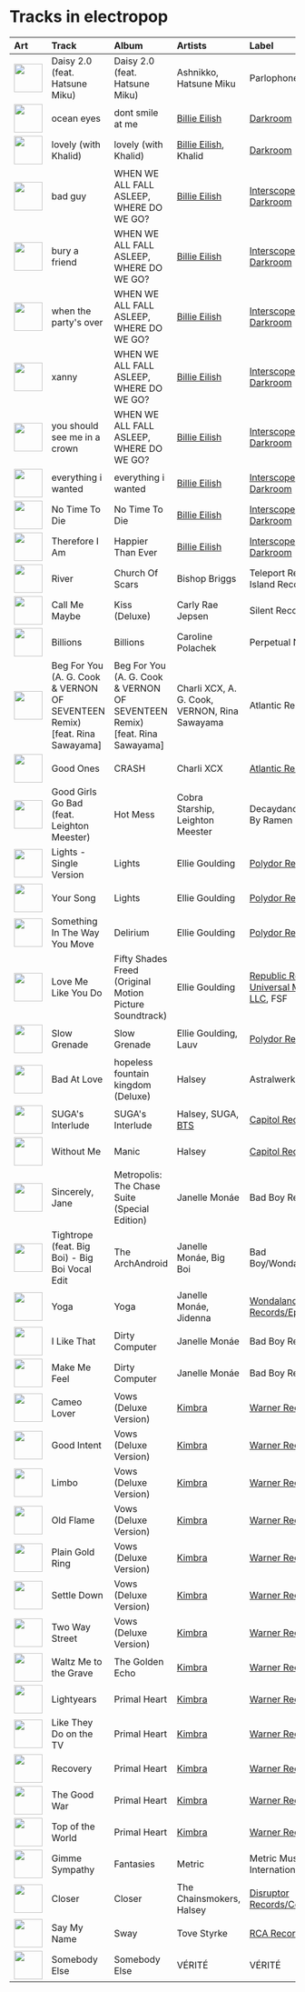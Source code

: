 # Tracks in electropop

| Art                                                                                              | Track                                                                      | Album                                                                      | Artists                                              | Label                                                                                                           | 💚   | 🔗                                                          |
|:-------------------------------------------------------------------------------------------------|:---------------------------------------------------------------------------|:---------------------------------------------------------------------------|:-----------------------------------------------------|:----------------------------------------------------------------------------------------------------------------|:----|:-----------------------------------------------------------|
| <img src="https://i.scdn.co/image/ab67616d0000b2735064363e1b38af783f93f1a7" alt="" width="50" /> | Daisy 2.0 (feat. Hatsune Miku)                                             | Daisy 2.0 (feat. Hatsune Miku)                                             | Ashnikko, Hatsune Miku                               | Parlophone UK                                                                                                   |     | [🔗](https://open.spotify.com/track/0s8RXkQW9lwGEV6WlG8KDq) |
| <img src="https://i.scdn.co/image/ab67616d0000b273a9f6c04ba168640b48aa5795" alt="" width="50" /> | ocean eyes                                                                 | dont smile at me                                                           | [Billie Eilish](../artists/billie_eilish.md)         | [Darkroom](../labels/darkroom.md)                                                                               | 💚   | [🔗](https://open.spotify.com/track/7hDVYcQq6MxkdJGweuCtl9) |
| <img src="https://i.scdn.co/image/ab67616d0000b2738a3f0a3ca7929dea23cd274c" alt="" width="50" /> | lovely (with Khalid)                                                       | lovely (with Khalid)                                                       | [Billie Eilish](../artists/billie_eilish.md), Khalid | [Darkroom](../labels/darkroom.md)                                                                               | 💚   | [🔗](https://open.spotify.com/track/0u2P5u6lvoDfwTYjAADbn4) |
| <img src="https://i.scdn.co/image/ab67616d0000b27350a3147b4edd7701a876c6ce" alt="" width="50" /> | bad guy                                                                    | WHEN WE ALL FALL ASLEEP, WHERE DO WE GO?                                   | [Billie Eilish](../artists/billie_eilish.md)         | [Interscope](../labels/interscope.md), [Darkroom](../labels/darkroom.md)                                        | 💚   | [🔗](https://open.spotify.com/track/2Fxmhks0bxGSBdJ92vM42m) |
| <img src="https://i.scdn.co/image/ab67616d0000b27350a3147b4edd7701a876c6ce" alt="" width="50" /> | bury a friend                                                              | WHEN WE ALL FALL ASLEEP, WHERE DO WE GO?                                   | [Billie Eilish](../artists/billie_eilish.md)         | [Interscope](../labels/interscope.md), [Darkroom](../labels/darkroom.md)                                        | 💚   | [🔗](https://open.spotify.com/track/4SSnFejRGlZikf02HLewEF) |
| <img src="https://i.scdn.co/image/ab67616d0000b27350a3147b4edd7701a876c6ce" alt="" width="50" /> | when the party's over                                                      | WHEN WE ALL FALL ASLEEP, WHERE DO WE GO?                                   | [Billie Eilish](../artists/billie_eilish.md)         | [Interscope](../labels/interscope.md), [Darkroom](../labels/darkroom.md)                                        | 💚   | [🔗](https://open.spotify.com/track/43zdsphuZLzwA9k4DJhU0I) |
| <img src="https://i.scdn.co/image/ab67616d0000b27350a3147b4edd7701a876c6ce" alt="" width="50" /> | xanny                                                                      | WHEN WE ALL FALL ASLEEP, WHERE DO WE GO?                                   | [Billie Eilish](../artists/billie_eilish.md)         | [Interscope](../labels/interscope.md), [Darkroom](../labels/darkroom.md)                                        | 💚   | [🔗](https://open.spotify.com/track/4QIo4oxwzzafcBWkKjDpXY) |
| <img src="https://i.scdn.co/image/ab67616d0000b27350a3147b4edd7701a876c6ce" alt="" width="50" /> | you should see me in a crown                                               | WHEN WE ALL FALL ASLEEP, WHERE DO WE GO?                                   | [Billie Eilish](../artists/billie_eilish.md)         | [Interscope](../labels/interscope.md), [Darkroom](../labels/darkroom.md)                                        | 💚   | [🔗](https://open.spotify.com/track/3XF5xLJHOQQRbWya6hBp7d) |
| <img src="https://i.scdn.co/image/ab67616d0000b273f2248cf6dad1d6c062587249" alt="" width="50" /> | everything i wanted                                                        | everything i wanted                                                        | [Billie Eilish](../artists/billie_eilish.md)         | [Interscope](../labels/interscope.md), [Darkroom](../labels/darkroom.md)                                        | 💚   | [🔗](https://open.spotify.com/track/3ZCTVFBt2Brf31RLEnCkWJ) |
| <img src="https://i.scdn.co/image/ab67616d0000b273f7b7174bef6f3fbfda3a0bb7" alt="" width="50" /> | No Time To Die                                                             | No Time To Die                                                             | [Billie Eilish](../artists/billie_eilish.md)         | [Interscope](../labels/interscope.md), [Darkroom](../labels/darkroom.md)                                        | 💚   | [🔗](https://open.spotify.com/track/73SpzrcaHk0RQPFP73vqVR) |
| <img src="https://i.scdn.co/image/ab67616d0000b2732a038d3bf875d23e4aeaa84e" alt="" width="50" /> | Therefore I Am                                                             | Happier Than Ever                                                          | [Billie Eilish](../artists/billie_eilish.md)         | [Interscope](../labels/interscope.md), [Darkroom](../labels/darkroom.md)                                        | 💚   | [🔗](https://open.spotify.com/track/20R4HfKloPKgXDqU7UKk3x) |
| <img src="https://i.scdn.co/image/ab67616d0000b2738cae5034066af45cdfbc4266" alt="" width="50" /> | River                                                                      | Church Of Scars                                                            | Bishop Briggs                                        | Teleport Records / Island Records                                                                               | 💚   | [🔗](https://open.spotify.com/track/3mRLHiSHYtC8Hk7bzZdUs1) |
| <img src="https://i.scdn.co/image/ab67616d0000b273a111f7769013f1731e9c697c" alt="" width="50" /> | Call Me Maybe                                                              | Kiss (Deluxe)                                                              | Carly Rae Jepsen                                     | Silent Records IGA                                                                                              |     | [🔗](https://open.spotify.com/track/3TGRqZ0a2l1LRblBkJoaDx) |
| <img src="https://i.scdn.co/image/ab67616d0000b2731bf7d80f4a7bf4ed02da9fad" alt="" width="50" /> | Billions                                                                   | Billions                                                                   | Caroline Polachek                                    | Perpetual Novice                                                                                                |     | [🔗](https://open.spotify.com/track/4gsdYgnktO0jmKEVoL8kfm) |
| <img src="https://i.scdn.co/image/ab67616d0000b273b0ed835957dbf3c63184a3bc" alt="" width="50" /> | Beg For You (A. G. Cook & VERNON OF SEVENTEEN Remix) [feat. Rina Sawayama] | Beg For You (A. G. Cook & VERNON OF SEVENTEEN Remix) [feat. Rina Sawayama] | Charli XCX, A. G. Cook, VERNON, Rina Sawayama        | Atlantic Records UK                                                                                             |     | [🔗](https://open.spotify.com/track/3teT4GffWtZUYQVmUwL14d) |
| <img src="https://i.scdn.co/image/ab67616d0000b273f629eb64fd8ef76a97b154f5" alt="" width="50" /> | Good Ones                                                                  | CRASH                                                                      | Charli XCX                                           | [Atlantic Records](../labels/atlantic_records.md)                                                               | 💚   | [🔗](https://open.spotify.com/track/2grSOc6HNTXQQXNoRKt9UM) |
| <img src="https://i.scdn.co/image/ab67616d0000b273c83d25c1b9d5f384c32d834a" alt="" width="50" /> | Good Girls Go Bad (feat. Leighton Meester)                                 | Hot Mess                                                                   | Cobra Starship, Leighton Meester                     | Decaydance/Fueled By Ramen                                                                                      |     | [🔗](https://open.spotify.com/track/7kMfu3KUydmrFVGEAhjtyl) |
| <img src="https://i.scdn.co/image/ab67616d0000b273a90401b8d27cd6b5f3a46242" alt="" width="50" /> | Lights - Single Version                                                    | Lights                                                                     | Ellie Goulding                                       | [Polydor Records](../labels/polydor_records.md)                                                                 | 💚   | [🔗](https://open.spotify.com/track/5qftsSFD6Qgndcx13SSqQj) |
| <img src="https://i.scdn.co/image/ab67616d0000b273a90401b8d27cd6b5f3a46242" alt="" width="50" /> | Your Song                                                                  | Lights                                                                     | Ellie Goulding                                       | [Polydor Records](../labels/polydor_records.md)                                                                 |     | [🔗](https://open.spotify.com/track/562NFiDgGSylJpitA7dUhE) |
| <img src="https://i.scdn.co/image/ab67616d0000b273570d18beb1f15ef8adfb27a5" alt="" width="50" /> | Something In The Way You Move                                              | Delirium                                                                   | Ellie Goulding                                       | [Polydor Records](../labels/polydor_records.md)                                                                 |     | [🔗](https://open.spotify.com/track/7is4okCIwDa9vc7pUjda1H) |
| <img src="https://i.scdn.co/image/ab67616d0000b2736cd9798b6ace10ff98d1abdd" alt="" width="50" /> | Love Me Like You Do                                                        | Fifty Shades Freed (Original Motion Picture Soundtrack)                    | Ellie Goulding                                       | [Republic Records](../labels/republic_records.md), [Universal Music LLC](../labels/universal_music_llc.md), FSF | 💚   | [🔗](https://open.spotify.com/track/0Cy7wt6IlRfBPHXXjmZbcP) |
| <img src="https://i.scdn.co/image/ab67616d0000b2734fb1446223808a37ba8914b5" alt="" width="50" /> | Slow Grenade                                                               | Slow Grenade                                                               | Ellie Goulding, Lauv                                 | [Polydor Records](../labels/polydor_records.md)                                                                 | 💚   | [🔗](https://open.spotify.com/track/5z8uLrYMcUVvzTV28twt44) |
| <img src="https://i.scdn.co/image/ab67616d0000b2730f7ad6d8d829906c17cae210" alt="" width="50" /> | Bad At Love                                                                | hopeless fountain kingdom (Deluxe)                                         | Halsey                                               | Astralwerks (ASW)                                                                                               |     | [🔗](https://open.spotify.com/track/7y9iMe8SOB6z3NoHE2OfXl) |
| <img src="https://i.scdn.co/image/ab67616d0000b273da43139cbb1612e1b94eed4a" alt="" width="50" /> | SUGA's Interlude                                                           | SUGA's Interlude                                                           | Halsey, SUGA, [BTS](../artists/bts.md)               | [Capitol Records](../labels/capitol_records.md)                                                                 | 💚   | [🔗](https://open.spotify.com/track/5a0nHa7F4S9hb0Zi0zLS8w) |
| <img src="https://i.scdn.co/image/ab67616d0000b2737636e1c9e67eaafc9f49aefd" alt="" width="50" /> | Without Me                                                                 | Manic                                                                      | Halsey                                               | [Capitol Records](../labels/capitol_records.md)                                                                 |     | [🔗](https://open.spotify.com/track/6FZDfxM3a3UCqtzo5pxSLZ) |
| <img src="https://i.scdn.co/image/ab67616d0000b273b72cb7bed93d6e2fdf42cffe" alt="" width="50" /> | Sincerely, Jane                                                            | Metropolis: The Chase Suite (Special Edition)                              | Janelle Monáe                                        | Bad Boy Records                                                                                                 | 💚   | [🔗](https://open.spotify.com/track/06I6iDFVtZDGcRu9BgHraA) |
| <img src="https://i.scdn.co/image/ab67616d0000b273120a1366324c2ae1728e17e5" alt="" width="50" /> | Tightrope (feat. Big Boi) - Big Boi Vocal Edit                             | The ArchAndroid                                                            | Janelle Monáe, Big Boi                               | Bad Boy/Wondaland                                                                                               | 💚   | [🔗](https://open.spotify.com/track/1ljzHUgt2SU2ADkhfa9eBC) |
| <img src="https://i.scdn.co/image/ab67616d0000b273fbf594435bcb7b30636efc02" alt="" width="50" /> | Yoga                                                                       | Yoga                                                                       | Janelle Monáe, Jidenna                               | [Wondaland Records/Epic](../labels/wondaland.md)                                                                | 💚   | [🔗](https://open.spotify.com/track/3IJCSQoLF4YzPAKaxq2JLb) |
| <img src="https://i.scdn.co/image/ab67616d0000b2730a60fb0deda858270cca82ee" alt="" width="50" /> | I Like That                                                                | Dirty Computer                                                             | Janelle Monáe                                        | Bad Boy Records                                                                                                 | 💚   | [🔗](https://open.spotify.com/track/2EznBGrlmx9wBeYgyDojsA) |
| <img src="https://i.scdn.co/image/ab67616d0000b2730a60fb0deda858270cca82ee" alt="" width="50" /> | Make Me Feel                                                               | Dirty Computer                                                             | Janelle Monáe                                        | Bad Boy Records                                                                                                 | 💚   | [🔗](https://open.spotify.com/track/5gW5dSy3vXJxgzma4rQuzH) |
| <img src="https://i.scdn.co/image/ab67616d0000b273d0ec2db731952a7efabc6397" alt="" width="50" /> | Cameo Lover                                                                | Vows (Deluxe Version)                                                      | [Kimbra](../artists/kimbra.md)                       | [Warner Records](../labels/warner_records.md)                                                                   | 💚   | [🔗](https://open.spotify.com/track/6mEDMe0zG5pYrsRxizjauk) |
| <img src="https://i.scdn.co/image/ab67616d0000b273d0ec2db731952a7efabc6397" alt="" width="50" /> | Good Intent                                                                | Vows (Deluxe Version)                                                      | [Kimbra](../artists/kimbra.md)                       | [Warner Records](../labels/warner_records.md)                                                                   | 💚   | [🔗](https://open.spotify.com/track/5vLJID1JbJEpYdYLWIGVXf) |
| <img src="https://i.scdn.co/image/ab67616d0000b273d0ec2db731952a7efabc6397" alt="" width="50" /> | Limbo                                                                      | Vows (Deluxe Version)                                                      | [Kimbra](../artists/kimbra.md)                       | [Warner Records](../labels/warner_records.md)                                                                   | 💚   | [🔗](https://open.spotify.com/track/6go4VH47IaXtYlTGHizjhm) |
| <img src="https://i.scdn.co/image/ab67616d0000b273d0ec2db731952a7efabc6397" alt="" width="50" /> | Old Flame                                                                  | Vows (Deluxe Version)                                                      | [Kimbra](../artists/kimbra.md)                       | [Warner Records](../labels/warner_records.md)                                                                   | 💚   | [🔗](https://open.spotify.com/track/6bGCWZagdKs2yZKt4H3IlV) |
| <img src="https://i.scdn.co/image/ab67616d0000b273d0ec2db731952a7efabc6397" alt="" width="50" /> | Plain Gold Ring                                                            | Vows (Deluxe Version)                                                      | [Kimbra](../artists/kimbra.md)                       | [Warner Records](../labels/warner_records.md)                                                                   | 💚   | [🔗](https://open.spotify.com/track/55RJLcVGohfyfuSP4EyE1I) |
| <img src="https://i.scdn.co/image/ab67616d0000b273d0ec2db731952a7efabc6397" alt="" width="50" /> | Settle Down                                                                | Vows (Deluxe Version)                                                      | [Kimbra](../artists/kimbra.md)                       | [Warner Records](../labels/warner_records.md)                                                                   | 💚   | [🔗](https://open.spotify.com/track/6cdslY3YKjh7pImxFhSBVG) |
| <img src="https://i.scdn.co/image/ab67616d0000b273d0ec2db731952a7efabc6397" alt="" width="50" /> | Two Way Street                                                             | Vows (Deluxe Version)                                                      | [Kimbra](../artists/kimbra.md)                       | [Warner Records](../labels/warner_records.md)                                                                   | 💚   | [🔗](https://open.spotify.com/track/7ptSTFAis4UckLAfUrMfM0) |
| <img src="https://i.scdn.co/image/ab67616d0000b27369b3dd10eee85bb2652c3b05" alt="" width="50" /> | Waltz Me to the Grave                                                      | The Golden Echo                                                            | [Kimbra](../artists/kimbra.md)                       | [Warner Records](../labels/warner_records.md)                                                                   | 💚   | [🔗](https://open.spotify.com/track/2p7QlaQFpB2YFwdvt2ArtD) |
| <img src="https://i.scdn.co/image/ab67616d0000b273d56201d2b07c5950c540f0c8" alt="" width="50" /> | Lightyears                                                                 | Primal Heart                                                               | [Kimbra](../artists/kimbra.md)                       | [Warner Records](../labels/warner_records.md)                                                                   |     | [🔗](https://open.spotify.com/track/0lArgFRoTvsmrt7A6DzMXL) |
| <img src="https://i.scdn.co/image/ab67616d0000b273d56201d2b07c5950c540f0c8" alt="" width="50" /> | Like They Do on the TV                                                     | Primal Heart                                                               | [Kimbra](../artists/kimbra.md)                       | [Warner Records](../labels/warner_records.md)                                                                   |     | [🔗](https://open.spotify.com/track/28FSs3VqsHiEGa8dIfnG2T) |
| <img src="https://i.scdn.co/image/ab67616d0000b273d56201d2b07c5950c540f0c8" alt="" width="50" /> | Recovery                                                                   | Primal Heart                                                               | [Kimbra](../artists/kimbra.md)                       | [Warner Records](../labels/warner_records.md)                                                                   |     | [🔗](https://open.spotify.com/track/0HqtTIH9Eo7IdTiiFvpdjM) |
| <img src="https://i.scdn.co/image/ab67616d0000b273d56201d2b07c5950c540f0c8" alt="" width="50" /> | The Good War                                                               | Primal Heart                                                               | [Kimbra](../artists/kimbra.md)                       | [Warner Records](../labels/warner_records.md)                                                                   |     | [🔗](https://open.spotify.com/track/3Py6qWHKkcdBEVcYThxhp9) |
| <img src="https://i.scdn.co/image/ab67616d0000b273d56201d2b07c5950c540f0c8" alt="" width="50" /> | Top of the World                                                           | Primal Heart                                                               | [Kimbra](../artists/kimbra.md)                       | [Warner Records](../labels/warner_records.md)                                                                   |     | [🔗](https://open.spotify.com/track/1Gbdx88ElOui7lczwxGX6m) |
| <img src="https://i.scdn.co/image/ab67616d0000b27370d7aa769af19e7e2c2e107b" alt="" width="50" /> | Gimme Sympathy                                                             | Fantasies                                                                  | Metric                                               | Metric Music International                                                                                      | 💚   | [🔗](https://open.spotify.com/track/1blxMGAKo9uttR9bHsXCOV) |
| <img src="https://i.scdn.co/image/ab67616d0000b273495ce6da9aeb159e94eaa453" alt="" width="50" /> | Closer                                                                     | Closer                                                                     | The Chainsmokers, Halsey                             | [Disruptor Records/Columbia](../labels/disruptor_records.md)                                                    | 💚   | [🔗](https://open.spotify.com/track/7BKLCZ1jbUBVqRi2FVlTVw) |
| <img src="https://i.scdn.co/image/ab67616d0000b2730d0837e34a3fcc57de9fc93d" alt="" width="50" /> | Say My Name                                                                | Sway                                                                       | Tove Styrke                                          | [RCA Records Label](../labels/rca_records_label.md)                                                             | 💚   | [🔗](https://open.spotify.com/track/2XDJzMW1MUWeAIQoMOJeUj) |
| <img src="https://i.scdn.co/image/ab67616d0000b273ce94afb9aa5d73f00852a45b" alt="" width="50" /> | Somebody Else                                                              | Somebody Else                                                              | VÉRITÉ                                               | VÉRITÉ                                                                                                          | 💚   | [🔗](https://open.spotify.com/track/34i4yxPrHWquuR4kjiivFO) |
